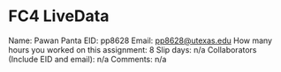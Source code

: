 # FC4 LiveData

Name: Pawan Panta
EID: pp8628
Email: pp8628@utexas.edu
How many hours you worked on this assignment: 8
Slip days:  n/a
Collaborators (Include EID and email):  n/a
Comments:  n/a
